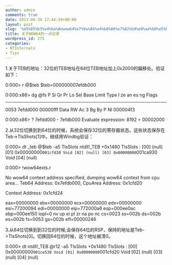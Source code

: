 ```yaml
---
author: admin
comments: true
date: 2013-06-30 17:44:59+00:00
layout: post
slug: '%e5%85%b3%e4%ba%8ewow64%e7%9a%84%e4%b8%80%e7%82%b9%e8%ae%b0%e5%bd%95'
title: 关于WOW64的一点记录
wordpress_id: 275
categories:
- NTInternals
- Tips
---
```


1.关于TEB的地址：32位的TEB地址在64位TEB地址加上0x2000的偏移处。验证如下：

0:000> r @$teb
$teb=000000007efdb000

0:000:x86> dg @fs
P Si Gr Pr Lo
Sel Base Limit Type l ze an es ng Flags
---- ----------------- ----------------- ---------- - -- -- -- -- --------
0053 7efdd000 00000fff Data RW Ac 3 Bg By P Nl 000004f3

0:000:x86> ? 7efdd000 - 7efdb000
Evaluate expression: 8192 = 00002000

2.从32位切换到到64位的时候，系统会保存32位的寄存器状态。这些状态保存在Teb->TlsShots[1]中。继续用Windbg验证：

0:000> dt _teb @$teb -a5 TlsSlots
ntdll!_TEB
+0x1480 TlsSlots :
[00] (null)
[01] 0x00000000`001cfd20 Void
[02] (null)
[03] 0x00000000`001ca930 Void
[04] (null)

0:000> !wow64exts.r

No wow64 context address specified, dumping wow64 context from cpu area...
Teb64 Address: 0x7efdb000, CpuArea Address: 0x1cfd20

Context Address: 0x1cfd24

eax=00000000 ebx=00000000 ecx=00000000 edx=00000000 esi=77200094 edi=00000000
eip=772000a6 esp=000ee0ac ebp=000ee150 iopl=0 nv up ei pl zr na po nc
cs=0023 ss=002b ds=002b es=002b fs=0053 gs=002b efl=00000246

3.从64位切换到到32位的时候,会保存64位的RSP，保持的地址是Teb->TlsShots[0]。切换回64位的时候，这个地址被清0。

0:000> dt ntdll!_TEB @r12 -a5 TlsSlots
+0x1480 TlsSlots :
[00] 0x00000000`001ce530 Void
[01] 0x00000000`001cfd20 Void
[02] (null)
[03] (null)
[04] (null)


